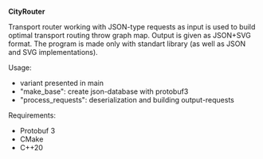 **CityRouter**



Transport router working with JSON-type requests as input is used to build optimal transport routing throw graph map.
Output is given as JSON+SVG format. The program is made only with standart library (as well as JSON and SVG implementations).

Usage:
- variant presented in main
- "make_base": create json-database with protobuf3 
- "process_requests": deserialization and building output-requests 

Requirements:
- Protobuf 3
- CMake
- C++20
